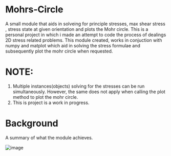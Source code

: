# Mohrs-Circle
A small module that aids in solveing for principle stresses, max shear stress , stress state at given orientation and plots the Mohr circle.
This is a personal project in which i made an attempt to code the process of dealings 2D stress related problems.
This module created, works in conjuction with numpy and matplot which aid in solving the stress formulae and subsequently plot the mohr circle when requested.

# NOTE:
1. Multiple instances(objects) solving for the stresses can be run simultaneously. However, the same does not apply when calling the plot method to plot the mohr circle.
2. This is project is a work in progress.

 # Background
A summary of what the module achieves.




 ![image](https://github.com/Ndwani/Mohrs-Circle/assets/69060263/2629d20c-d1b0-4e66-a230-5e4610ba8ada)

 

